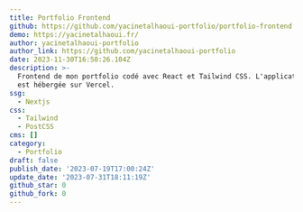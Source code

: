 ```yaml
---
title: Portfolio Frontend
github: https://github.com/yacinetalhaoui-portfolio/portfolio-frontend
demo: https://yacinetalhaoui.fr/
author: yacinetalhaoui-portfolio
author_link: https://github.com/yacinetalhaoui-portfolio
date: 2023-11-30T16:50:26.104Z
description: >-
  Frontend de mon portfolio codé avec React et Tailwind CSS. L'application web
  est hébergée sur Vercel.
ssg:
  - Nextjs
css:
  - Tailwind
  - PostCSS
cms: []
category:
  - Portfolio
draft: false
publish_date: '2023-07-19T17:00:24Z'
update_date: '2023-07-31T18:11:19Z'
github_star: 0
github_fork: 0
---
```

